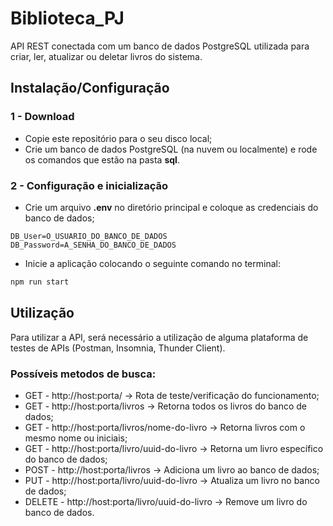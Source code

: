# Biblioteca_PJ
API REST conectada com um banco de dados PostgreSQL utilizada para criar, ler, atualizar ou deletar livros do sistema.

## Instalação/Configuração
### 1 - Download 
- Copie este repositório para o seu disco local;
- Crie um banco de dados PostgreSQL (na nuvem ou localmente) e rode os comandos que estão na pasta **sql**.

### 2 - Configuração e inicialização
- Crie um arquivo **.env** no diretório principal e coloque as credenciais do banco de dados;
```
DB_User=O_USUARIO_DO_BANCO_DE_DADOS
DB_Password=A_SENHA_DO_BANCO_DE_DADOS
```
- Inicie a aplicação colocando o seguinte comando no terminal:
```bash
npm run start
```

## Utilização
Para utilizar a API, será necessário a utilização de alguma plataforma de testes de APIs (Postman, Insomnia, Thunder Client).

### Possíveis metodos de busca:
- GET - http://host:porta/ -> Rota de teste/verificação do funcionamento;
- GET - http://host:porta/livros -> Retorna todos os livros do banco de dados;
- GET - http://host:porta/livros/nome-do-livro -> Retorna livros com o mesmo nome ou iniciais;
- GET - http://host:porta/livro/uuid-do-livro -> Retorna um livro específico do banco de dados;
- POST - http://host:porta/livros -> Adiciona um livro ao banco de dados;
- PUT - http://host:porta/livro/uuid-do-livro -> Atualiza um livro no banco de dados;
- DELETE - http://host:porta/livro/uuid-do-livro -> Remove um livro do banco de dados.
